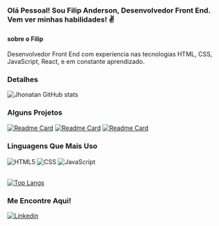 ### Olá Pessoal! Sou Filip Anderson, Desenvolvedor Front End. Vem ver minhas habilidades! ✌

#### sobre o Filip 

Desenvolvedor Front End com experiencia nas tecnologias HTML, CSS, JavaScript, React, e em constante aprendizado.

### Detalhes

![Jhonatan GitHub stats](https://github-readme-stats.vercel.app/api?username=filipliborio2&show_icons=true&theme=dracula&hide_title)

### Alguns Projetos 

[![Readme Card](https://github-readme-stats.vercel.app/api/pin/?username=filipliborio2&repo=Tik-Tok-Project-EBAC-Semana-Fullstack&theme=dracula)](https://github.com/anuraghazra/github-readme-stats)
[![Readme Card](https://github-readme-stats.vercel.app/api/pin/?username=filipliborio2&repo=Clima-tempo-app-javascript&theme=dracula)](https://github.com/anuraghazra/github-readme-stats)
[![Readme Card](https://github-readme-stats.vercel.app/api/pin/?username=filipliborio2&repo=POKETCGCARDS&theme=dracula)](https://github.com/anuraghazra/github-readme-stats)

### Linguagens Que Mais Uso

<div>
    <img align="center" alt="HTML5" src="https://img.shields.io/badge/HTML5-E34F26?style=for-the-badge&logo=html5&logoColor=white" >
    <img align="center" alt="CSS" src="https://img.shields.io/badge/CSS3-1572B6?style=for-the-badge&logo=css3&logoColor=white" >
    <img align="center" alt="JavaScript" src="https://img.shields.io/badge/JavaScript-F7DF1E?style=for-the-badge&logo=javascript&logoColor=black" >
</div><br>

[![Top Langs](https://github-readme-stats.vercel.app/api/top-langs/?username=filipliborio2&layout=compact&theme=dracula)](https://github.com/anuraghazra/github-readme-stats)


### Me Encontre Aqui!

[![Linkedin](https://img.shields.io/badge/LinkedIn-0077B5?style=for-the-badge&logo=linkedin&logoColor=white)](https://www.linkedin.com/in/filip-anderson-013260126/)

